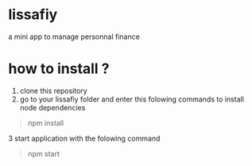 # lissafiy
a mini app to manage personnal finance

# how to install ?

1. clone this repository
2. go to your lissafiy folder and enter this folowing commands to install node dependencies
> npm install

3 start application with the folowing command
>npm start
